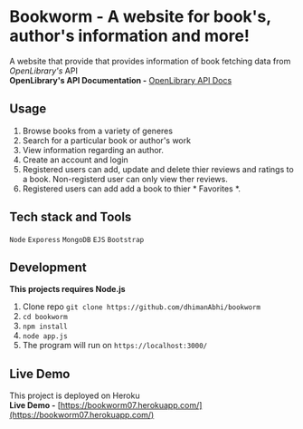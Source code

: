 # Bookworm - A website for book's, author's information and more!
A website that provide that provides information of book fetching data from *OpenLibrary's* API \
**OpenLibrary's API Documentation -** [OpenLibrary API Docs](https://openlibrary.org/developers/api) 

## Usage
1. Browse books from a variety of generes
2. Search for a particular book or author's work
3. View information regarding an author.
4. Create an account and login
5. Registered users can add, update and delete thier reviews and ratings to a book. Non-registerd user can only view ther reviews.
6. Registered users can add add a book to thier * Favorites *. 

## Tech stack and Tools
`Node` `Exporess` `MongoDB` `EJS` `Bootstrap`
 
## Development
**This projects requires Node.js**
1. Clone  repo `git clone https://github.com/dhimanAbhi/bookworm`
2. `cd bookworm`
3. `npm install`
4. `node app.js`
5. The program will run on `https://localhost:3000/`

## Live Demo
This project is deployed on Heroku \
**Live Demo -** [https://bookworm07.herokuapp.com/](https://bookworm07.herokuapp.com/)                 

